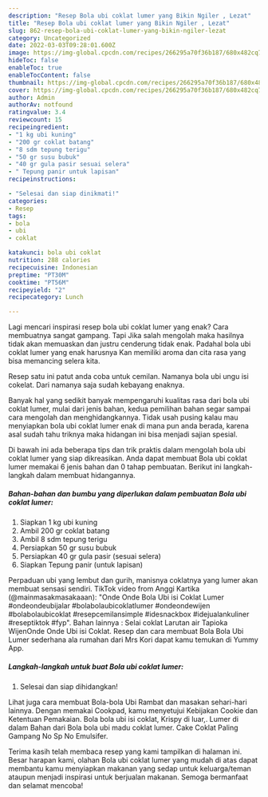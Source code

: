 ```yaml
---
description: "Resep Bola ubi coklat lumer yang Bikin Ngiler , Lezat"
title: "Resep Bola ubi coklat lumer yang Bikin Ngiler , Lezat"
slug: 862-resep-bola-ubi-coklat-lumer-yang-bikin-ngiler-lezat
category: Uncategorized
date: 2022-03-03T09:28:01.600Z
image: https://img-global.cpcdn.com/recipes/266295a70f36b187/680x482cq70/bola-ubi-coklat-lumer-foto-resep-utama.jpg
hideToc: false
enableToc: true
enableTocContent: false
thumbnail: https://img-global.cpcdn.com/recipes/266295a70f36b187/680x482cq70/bola-ubi-coklat-lumer-foto-resep-utama.jpg
cover: https://img-global.cpcdn.com/recipes/266295a70f36b187/680x482cq70/bola-ubi-coklat-lumer-foto-resep-utama.jpg
author: Admin
authorAv: notfound
ratingvalue: 3.4
reviewcount: 15
recipeingredient:
- "1 kg ubi kuning"
- "200 gr coklat batang"
- "8 sdm tepung terigu"
- "50 gr susu bubuk"
- "40 gr gula pasir sesuai selera"
- " Tepung panir untuk lapisan"
recipeinstructions:

- "Selesai dan siap dinikmati!"
categories:
- Resep
tags:
- bola
- ubi
- coklat

katakunci: bola ubi coklat 
nutrition: 288 calories
recipecuisine: Indonesian
preptime: "PT30M"
cooktime: "PT56M"
recipeyield: "2"
recipecategory: Lunch

---
```



Lagi mencari inspirasi resep bola ubi coklat lumer yang enak? Cara membuatnya sangat gampang. Tapi Jika salah mengolah maka hasilnya tidak akan memuaskan dan justru cenderung tidak enak. Padahal bola ubi coklat lumer yang enak harusnya Kan memiliki aroma dan cita rasa yang bisa memancing selera kita.


Resep satu ini patut anda coba untuk cemilan. Namanya bola ubi ungu isi cokelat. Dari namanya saja sudah kebayang enaknya.

Banyak hal yang sedikit banyak mempengaruhi kualitas rasa dari bola ubi coklat lumer, mulai dari jenis bahan, kedua pemilihan bahan segar sampai cara mengolah dan menghidangkannya. Tidak usah pusing kalau mau menyiapkan bola ubi coklat lumer enak di mana pun anda berada, karena asal sudah tahu triknya maka hidangan ini bisa menjadi sajian spesial.


Di bawah ini ada beberapa tips dan trik praktis dalam mengolah bola ubi coklat lumer yang siap dikreasikan. Anda dapat membuat Bola ubi coklat lumer memakai 6 jenis bahan dan 0 tahap pembuatan. Berikut ini langkah-langkah dalam membuat hidangannya.

<!--inarticleads1-->

##### Bahan-bahan dan bumbu yang diperlukan dalam pembuatan Bola ubi coklat lumer:

1. Siapkan 1 kg ubi kuning
1. Ambil 200 gr coklat batang
1. Ambil 8 sdm tepung terigu
1. Persiapkan 50 gr susu bubuk
1. Persiapkan 40 gr gula pasir (sesuai selera)
1. Siapkan  Tepung panir (untuk lapisan)


Perpaduan ubi yang lembut dan gurih, manisnya coklatnya yang lumer akan membuat sensasi sendiri. TikTok video from Anggi Kartika (@mainmasakmasakaaan): &#34;Onde Onde Bola Ubi isi Coklat Lumer #ondeondeubijalar #bolabolaubicoklatlumer #ondeondewijen #bolabolaubicoklat #resepcemilansimple #idesnackbox #idejualankuliner #reseptiktok #fyp&#34;. Bahan lainnya : Selai coklat Larutan air Tapioka WijenOnde Onde Ubi isi Coklat. Resep dan cara membuat Bola Bola Ubi Lumer sederhana ala rumahan dari Mrs Kori dapat kamu temukan di Yummy App. 

<!--inarticleads2-->

##### Langkah-langkah untuk buat Bola ubi coklat lumer:


1. Selesai dan siap dihidangkan!

Lihat juga cara membuat Bola-bola Ubi Rambat dan masakan sehari-hari lainnya. Dengan memakai Cookpad, kamu menyetujui Kebijakan Cookie dan Ketentuan Pemakaian. Bola bola ubi isi coklat, Krispy di luar,. Lumer di dalam Bahan dari Bola bola ubi madu coklat lumer. Cake Coklat Paling Gampang No Sp No Emulsifer. 

Terima kasih telah membaca resep yang kami tampilkan di halaman ini. Besar harapan kami, olahan Bola ubi coklat lumer yang mudah di atas dapat membantu kamu menyiapkan makanan yang sedap untuk keluarga/teman ataupun menjadi inspirasi untuk berjualan makanan. Semoga bermanfaat dan selamat mencoba!
